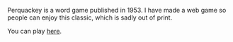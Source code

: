 Perquackey is a word game published in 1953. I have made a web game so people can enjoy this classic, which is sadly out of print.

You can play [here](https://za3k.github.io/ha3k-01/).
